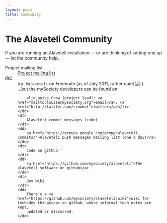 ```yaml
---
layout: page
title: Community
---
```


The Alaveteli Community
====================

<p class="lead">
	If you are running an Alaveteli installation &mdash; or are thinking of setting one up &mdash; let the community help.
</p>


<dl>
	<dt>
		Project mailing list
	</dt>
	<dd>
		<a href="https://groups.google.com/group/alaveteli-dev">Project mailing list</a>
	</dd>
	<dt>
		IRC
	</dt>
	<dd>
		try &nbsp;<code>#alaveteli</code> on Freenode (as of July 2011, rather quiet <img src="http://www.alaveteli.org/wp-includes/images/smilies/icon_smile.gif" alt=":)" class="wp-smiley"> 
		<br>
		...but the mySociety developers can be found on
		
		<li>Louise Crow (project lead): <a href="mailto:louise@mysociety.org">email</a>, <a href="http://twitter.com/crowbot">twitter</a></li>
	</dd>
	<dt>
		Alaveteli commit messages (code)
	</dt>
	<dd>
		<a href="https://groups.google.com/group/alaveteli-commits/">Alaveteli push messages mailing list (one a day)</a>
	</dd>
	<dt>
		Code on github
	</dt>
	<dd>
		<a href="https://github.com/mysociety/alaveteli">The alaveteli software on github</a>
	</dd>
	<dt>
		Dev wiki
	</dt>
	<dd>
		There's a <a href="https://github.com/mysociety/alaveteli/wiki">wiki for tech/dev things</a> on github, where informal tech notes are kept,
		updated or discussed.
	</dd>
</dl>